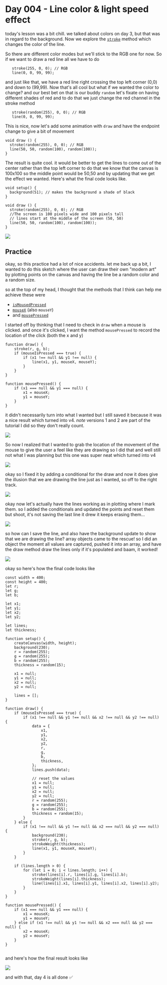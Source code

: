 # Day 004 - Line color & light speed effect
today's lesson was a bit chill. we talked about colors on day 3, but that was in regard to the background. Now we explore the 
[`stroke`](https://p5js.org/reference/#/p5/stroke) method which changes the color of the line.

So there are different color modes but we'll stick to the RGB one for now. So if we want to draw a red line all we have to do
```
   stroke(255, 0, 0); // RGB
   line(0, 0, 99, 99);
```
and just like that, we have a red line right crossing the top left corner (0,0) and down to (99,99). Now that's all cool but what if
we wanted the color to change? and our best bet on that is our buddy `random` let's fixate on having different shades of red 
and to do that we just change the red channel in the stroke method 
```
   stroke(random(255), 0, 0); // RGB
   line(0, 0, 99, 99);
```

This is nice, now let's add some animation with `draw` and have the endpoint change to give a bit of movement 
```
void draw () {
  stroke(random(255), 0, 0); // RGB
  line(50, 50, random(100), random(100));
}
```

The result is quite cool. it would be better to get the lines to come out of the center rather than the top left corner to do that
we know that the canvas is 100x100 so the middle point would be 50,50 and by updating that we get the effect we wanted. Here's 
what the final code looks like.

```
void setup() {
  background(51); // makes the background a shade of black
}

void draw () {
  stroke(random(255), 0, 0); // RGB
  //The screen is 100 pixels wide and 100 pixels tall
  // lines start at the middle of the screen (50, 50)
  line(50, 50, random(100), random(100));
}

```

![](https://github.com/athoug/art-daily/blob/main/art/day-004/v-1.gif)



## Practice
okay, so this practice had a lot of nice accidents. let me back up a bit, I wanted to do this sketch where 
the user can draw their own "modern art" by plotting points on the canvas and having the line be a random color
and a random size. 

so at the top of my head, I thought that the methods that I think can help me achieve these were 
- [`isMousedPressed`](https://p5js.org/reference/#/p5/mouseIsPressed)
- [`mouseX`](https://p5js.org/reference/#/p5/mouseX) (also `mouseY`)
- and [`mousePressed`](https://p5js.org/reference/#/p5/mousePressed)

I started off by thinking that I need to check in `draw` when a mouse is clicked. and once it's clicked, I want the method
`mousePressed` to record the location of the click (both the x and y)
```
function draw() {
	stroke(r, g, b);
	if (mouseIsPressed === true) {
		if (x1 !== null && y1 !== null) {
			line(x1, y1, mouseX, mouseY);
		}
	}
}

function mousePressed() {
	if (x1 === null && y1 === null) {
		x1 = mouseX;
		y1 = mouseY;
	}
}

```
it didn't necessarily turn into what I wanted but I still saved it because it was a nice result which turned into v4.
*note* versions 1 and 2 are part of the tutorial I did so they don't really count.

![](https://github.com/athoug/art-daily/blob/main/art/day-004/v-3.gif)

So now I realized that I wanted to grab the location of the movement of the mouse to give the user a feel like they are drawing
so I did that and well still not what I was planning but this one was super neat which turned into v4

![](https://github.com/athoug/art-daily/blob/main/art/day-004/v4.gif)

okay so I fixed it by adding a conditional for the draw and now it does give the illusion that we are drawing the line just as I wanted, so off to the right track.

![](https://github.com/athoug/art-daily/blob/main/art/day-004/mistake-1.gif)

okay now let's actually have the lines working as in plotting where I mark them. so I added the conditionals and updated the points and reset them but shoot, it's not saving the last line it drew it keeps erasing them... 

![](https://github.com/athoug/art-daily/blob/main/art/day-004/mistake-2.gif)

so how can I save the line, and also have the background update to show that we are drawing the line? 
array objects came to the rescue! 
so I did an object the moment all values are captured, pushed it into an array, and have the draw method draw the lines only if it's populated and baam, it worked!

![](https://github.com/athoug/art-daily/blob/main/art/day-004/working.gif)

okay so here's how the final code looks like

```
const width = 400;
const height = 400;
let r;
let g;
let b;

let x1;
let y1;
let x2;
let y2;

let lines;
let thickness;

function setup() {
	createCanvas(width, height);
	background(230);
	r = random(255);
	g = random(255);
	b = random(255);
	thickness = random(15);

	x1 = null;
	y1 = null;
	x2 = null;
	y2 = null;

	lines = [];
}

function draw() {
	if (mouseIsPressed === true) {
		if (x1 !== null && y1 !== null && x2 !== null && y2 !== null) {
			data = {
				x1,
				y1,
				x2,
				y2,
				r,
				g,
				b,
				thickness,
			};
			lines.push(data);

			// reset the values
			x1 = null;
			y1 = null;
			x2 = null;
			y2 = null;
			r = random(255);
			g = random(255);
			b = random(255);
			thickness = random(15);
		}
	} else {
		if (x1 !== null && y1 !== null && x2 === null && y2 === null) {
			background(230);
			stroke(r, g, b);
			strokeWeight(thickness);
			line(x1, y1, mouseX, mouseY);
		}
	}

	if (lines.length > 0) {
		for (let i = 0; i < lines.length; i++) {
			stroke(lines[i].r, lines[i].g, lines[i].b);
			strokeWeight(lines[i].thickness);
			line(lines[i].x1, lines[i].y1, lines[i].x2, lines[i].y2);
		}
	}
}

function mousePressed() {
	if (x1 === null && y1 === null) {
		x1 = mouseX;
		y1 = mouseY;
	} else if (x1 !== null && y1 !== null && x2 === null && y2 === null) {
		x2 = mouseX;
		y2 = mouseY;
	}
}


```

and here's how the final result looks like

![](https://github.com/athoug/art-daily/blob/main/art/day-004/thumbnail.gif)

and with that, day 4 is all done ✅

